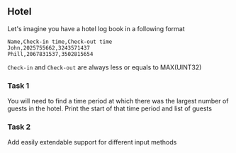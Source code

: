 ## Hotel

Let's imagine you have a hotel log book in a following format

```csv
Name,Check-in time,Check-out time
John,2025755662,3243571437
Phill,2067831537,3502815654
```

`Check-in` and `Check-out` are always less or equals to MAX(UINT32)

### Task 1

You will need to find a time period at which there was the largest number of guests in the hotel.
Print the start of that time period and list of guests

### Task 2

Add easily extendable support for different input methods